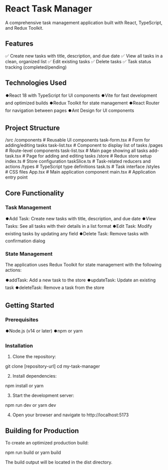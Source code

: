 <h1>React Task Manager</h1>

A comprehensive task management application built with React, TypeScript, and Redux Toolkit.

<h2>Features</h2>
✅ Create new tasks with title, description, and due date
✅ View all tasks in a clean, organized list
✅ Edit existing tasks
✅ Delete tasks
✅ Task status tracking (completed/pending)

<h2>Technologies Used</h2>

⏺️React 18 with TypeScript for UI components
⏺️Vite for fast development and optimized builds
⏺️Redux Toolkit for state management
⏺️React Router for navigation between pages
⏺️Ant Design for UI components

<h2>Project Structure</h2>

/src
  /components        # Reusable UI components
    task-form.tsx    # Form for adding/editing tasks
    task-list.tsx    # Component to display list of tasks
  /pages             # Route-level components
    task-list.tsx    # Main page showing all tasks
    add-task.tsx     # Page for adding and editing tasks
  /store             # Redux store setup
    index.ts         # Store configuration
    taskSlice.ts     # Task-related reducers and actions
  /types             # TypeScript type definitions
    task.ts          # Task interface
  /styles            # CSS files
  App.tsx            # Main application component
  main.tsx           # Application entry point

<h2>Core Functionality</h2>

<h3>Task Management</h3>

⏺️Add Task: Create new tasks with title, description, and due date
⏺️View Tasks: See all tasks with their details in a list format
⏺️Edit Task: Modify existing tasks by updating any field
⏺️Delete Task: Remove tasks with confirmation dialog

<h3>State Management</h3>

The application uses Redux Toolkit for state management with the following actions:

⏺️addTask: Add a new task to the store
⏺️updateTask: Update an existing task
⏺️deleteTask: Remove a task from the store

<h2>Getting Started</h2>

<h3>Prerequisites</h3>

⏺️Node.js (v14 or later)
⏺️npm or yarn

<h3>Installation</h3>

1. Clone the repository:

git clone [repository-url]
cd my-task-manager

2. Install dependencies:

npm install
or
yarn

3. Start the development server:

npm run dev
or
yarn dev

4. Open your browser and navigate to http://localhost:5173

<h2>Building for Production</h2>

To create an optimized production build:

npm run build
or
yarn build

The build output will be located in the dist directory.
